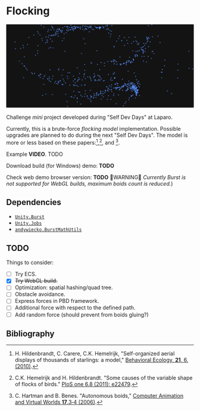 # Flocking

![example](Documentation~/example.png)

Challenge _mini_ project developed during "Self Dev Days" at Laparo.

Currently, this is a brute-force _flocking model_ implementation.
Possible upgrades are planned to do during the next "Self Dev Days".
The model is more or less based on these papers:[^1],[^2], and [^3].

Example **VIDEO**. TODO

Download build (for Windows) demo: **TODO**

Check web demo browser version: **TODO** 🔴WARNING🔴 _Currently Burst is not supported for WebGL builds, maximum boids count is reduced._)

## Dependencies

- [`Unity.Burst`](https://docs.unity3d.com/Packages/com.unity.burst@1.6/manual/index.html)
- [`Unity.Jobs`](https://docs.unity3d.com/Manual/JobSystem.html)
- [`andywiecko.BurstMathUtils`](https://github.com/andywiecko/BurstMathUtils.git)

## TODO

Things to consider:

- [ ] Try ECS.
- [X] ~~Try WebGL build.~~
- [ ] Optimization: spatial hashing/quad tree.
- [ ] Obstacle avoidance.
- [ ] Express forces in PBD framework.
- [ ] Additional force with respect to the defined path.
- [ ] Add random force (should prevent from boids gluing?)

## Bibliography

[^1]:H. Hildenbrandt, C. Carere, C.K. Hemelrijk, "Self-organized aerial displays of thousands of starlings: a model," [Behavioral Ecology, **21**, 6, (2010)](https://doi.org/10.1093/beheco/arq149).

[^2]:C.K. Hemelrijk and H. Hildenbrandt. "Some causes of the variable shape of flocks of birds." [PloS one 6.8 (2011): e22479](https://doi.org/10.1371/journal.pone.0022479).

[^3]:C. Hartman and B. Benes. "Autonomous boids," [Computer Animation and Virtual Worlds **17**.3‐4 (2006)](https://doi.org/10.1002/cav.123).
